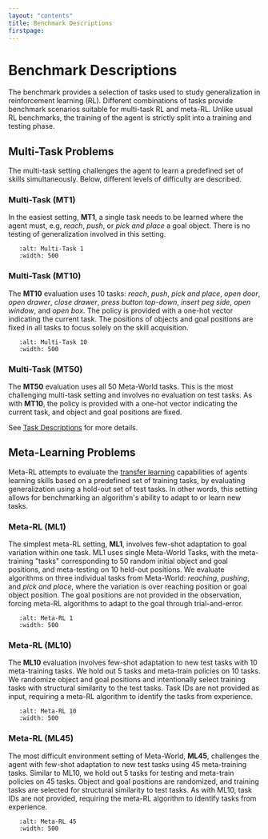 ```yaml
---
layout: "contents"
title: Benchmark Descriptions
firstpage:
---
```


# Benchmark Descriptions

The benchmark provides a selection of tasks used to study generalization in reinforcement learning (RL).
Different combinations of tasks provide benchmark scenarios suitable for multi-task RL and meta-RL.
Unlike usual RL benchmarks, the training of the agent is strictly split into a training and testing phase.

## Multi-Task Problems

The multi-task setting challenges the agent to learn a predefined set of skills simultaneously.
Below, different levels of difficulty are described.

### Multi-Task (MT1)

In the easiest setting, **MT1**, a single task needs to be learned where the agent must, e.g,  *reach*, *push*, or *pick and place* a goal object.
There is no testing of generalization involved in this setting.

```{figure} _static/mt1.gif
   :alt: Multi-Task 1 
   :width: 500
```

### Multi-Task (MT10)

The **MT10** evaluation uses 10 tasks: *reach*, *push*, *pick and place*,
*open door*, *open drawer*, *close drawer*, *press button top-down*,
*insert peg side*, *open window*, and *open box*. The policy is provided with a
one-hot vector indicating the current task. The positions of objects and goal
positions are fixed in all tasks to focus solely on the skill acquisition.

```{figure} _static/mt10.gif
   :alt: Multi-Task 10 
   :width: 500
```

### Multi-Task (MT50)

The **MT50** evaluation uses all 50 Meta-World tasks. This is the most
challenging multi-task setting and involves no evaluation on test tasks.
As with **MT10**, the policy is provided with a one-hot vector indicating
the current task, and object and goal positions are fixed.

See [Task Descriptions](#benchmark/task_descriptions) for more details.

## Meta-Learning Problems

Meta-RL attempts to evaluate the [transfer learning](https://en.wikipedia.org/wiki/Transfer_learning)
capabilities of agents learning skills based on a predefined set of training
tasks, by evaluating generalization using a hold-out set of test tasks.
In other words, this setting allows for benchmarking an algorithm's
ability to adapt to or learn new tasks.

### Meta-RL (ML1)

The simplest meta-RL setting, **ML1**, involves few-shot adaptation to goal
variation within one task. ML1 uses single Meta-World Tasks, with the
meta-training "tasks" corresponding to 50 random initial object and goal
positions, and meta-testing on 10 held-out positions. We evaluate algorithms
on three individual tasks from Meta-World: *reaching*, *pushing*, and *pick and
place*, where the variation is over reaching position or goal object position.
The goal positions are not provided in the observation, forcing meta-RL
algorithms to adapt to the goal through trial-and-error.

```{figure} _static/ml1.gif
   :alt: Meta-RL 1 
   :width: 500
```

### Meta-RL (ML10)

The **ML10** evaluation involves few-shot adaptation to new test tasks with 10
meta-training tasks. We hold out 5 tasks and meta-train policies on 10 tasks.
We randomize object and goal positions and intentionally select training tasks
with structural similarity to the test tasks. Task IDs are not provided as
input, requiring a meta-RL algorithm to identify the tasks from experience.

```{figure} _static/ml10.gif
   :alt: Meta-RL 10 
   :width: 500
```

### Meta-RL (ML45)

The most difficult environment setting of Meta-World, **ML45**, challenges the
agent with few-shot adaptation to new test tasks using 45 meta-training tasks.
Similar to ML10, we hold out 5 tasks for testing and meta-train policies on 45
tasks. Object and goal positions are randomized, and training tasks are
selected for structural similarity to test tasks. As with ML10, task IDs are
not provided, requiring the meta-RL algorithm to identify tasks from experience.

```{figure} _static/ml45.gif
   :alt: Meta-RL 45 
   :width: 500
```
